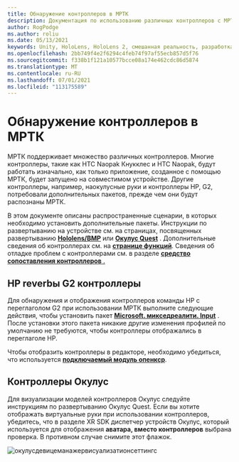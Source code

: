 ```yaml
---
title: Обнаружение контроллеров в МРТК
description: Документация по использованию различных контроллеров с МРТК
author: RogPodge
ms.author: roliu
ms.date: 05/13/2021
keywords: Unity, HoloLens, HoloLens 2, смешанная реальность, разработка, мртк, контроллеры, HP reverb, окулус, HTC naopak, руки
ms.openlocfilehash: 2bb749f4e2f6294c4feb74f97af55ecb857d5f76
ms.sourcegitcommit: f338b1f121a10577bcce08a174e462cdc86d5874
ms.translationtype: MT
ms.contentlocale: ru-RU
ms.lasthandoff: 07/01/2021
ms.locfileid: "113175589"
---
```

# <a name="detecting-controllers-in-mrtk"></a>Обнаружение контроллеров в МРТК

МРТК поддерживает множество различных контроллеров. Многие контроллеры, такие как HTC Naopak Кнукклес и HTC Naopak, будут работать изначально, как только приложение, созданное с помощью МРТК, будет запущено на совместимом устройстве. Другие контроллеры, например, наокулусные руки и контроллеры HP, G2, потребовали дополнительных пакетов, прежде чем они будут распознаны МРТК.

В этом документе описаны распространенные сценарии, в которых необходимо установить дополнительные пакеты. Инструкции по развертыванию на устройстве см. на страницах, посвященных развертыванию [**Hololens/ВМР**](./wmr-mrtk.md) или [**Окулус Quest**](/windows/mixed-reality/mrtk-unity/supported-devices/oclus-quest-mrtk) . Дополнительные сведения об контроллерах см. на [**странице функций**](../features/input/controllers.md). Сведения об отладке проблем с контроллерами см. в разделе [ **средство сопоставления контроллеров** .](../features/tools/controller-mapping-tool.md)

## <a name="hp-reverb-g2-controllers"></a>HP reverbы G2 контроллеры

Для обнаружения и отображения контроллеров команды HP с переглаголом G2 при использовании МРТК выполните следующие действия, чтобы установить пакет [**Microsoft. микседреалити. Input**](/windows/mixed-reality/develop/unity/unity-reverb-g2-controllers#installing-microsoftmixedrealityinput-with-the-mixed-reality-feature-tool) . После установки этого пакета никакие другие изменения профилей по умолчанию не требуются, чтобы контроллеры отображались в переглаголе HP. 

Чтобы отобразить контроллеры в редакторе, необходимо убедиться, что используется [**подключаемый модуль опенкср**](/windows/mixed-reality/develop/unity/openxr-getting-started).

## <a name="oculus-controllers"></a>Контроллеры Окулус 

Для визуализации моделей контроллеров Окулус следуйте инструкциям по развертыванию Окулус Quest. Если вы хотите отображать виртуальные руки при использовании контроллеров, убедитесь, что в разделе XR SDK диспетчер устройств Окулус, который используется для отображения **аватара, вместо контроллеров** выбрана проверка. В противном случае снимите этот флажок.

![окулусдевицеманажервисуализатионсеттингс](../images/cross-platform/oculus-quest/OculusDeviceManager.png)
